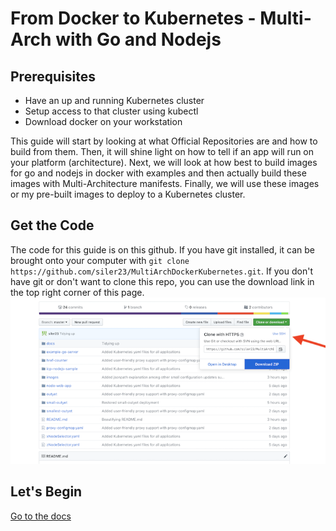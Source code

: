 # From Docker to Kubernetes - Multi-Arch with Go and Nodejs

## Prerequisites
* Have an up and running Kubernetes cluster
* Setup access to that cluster using kubectl
* Download docker on your workstation

This guide will start by looking at what Official Repositories are and how to build from them. Then, it will shine light on how to tell if an app will run on your platform (architecture). Next, we will look at how best to build images for go and nodejs in docker with examples and then actually build these images with Multi-Architecture manifests. Finally, we will use these images or my pre-built images to deploy to a Kubernetes cluster.

## Get the Code
The code for this guide is on this github. If you have git installed, it can be brought onto your computer with `git clone https://github.com/siler23/MultiArchDockerKubernetes.git`. If you don't have git or don't want to clone this repo, you can use the download link in the top right corner of this page. ![Download Image](docs/images/DownloadRepo.png)

## Let's Begin
[Go to the docs](https:///siler23.github.io/MultiArchDockerKubernetes)
